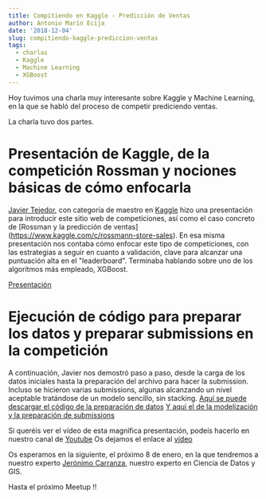 ```yaml
---
title: Compitiendo en Kaggle - Predicción de Ventas
author: Antonio Marín Ecija
date: '2018-12-04'
slug: compitiendo-kaggle-prediccion-ventas
tags:
  - charlas
  - Kaggle
  - Machine Learning
  - XGBoost
---
```


Hoy tuvimos una charla muy interesante sobre Kaggle y Machine Learning, en la que se habló del proceso de competir prediciendo ventas.

La charla tuvo dos partes.

# Presentación de Kaggle, de la competición Rossman y nociones básicas de cómo enfocarla

[Javier Tejedor](https://www.linkedin.com/in/javier-tejedor-aguilera/), con categoría de maestro en [Kaggle](https://www.kaggle.com/javiertag) hizo una presentación para introducir este sitio web de competiciones, así como el caso concreto de [Rossman y la predicción de ventas] (https://www.kaggle.com/c/rossmann-store-sales).
En esa misma presentación nos contaba cómo enfocar este tipo de competiciones, con las estrategias a seguir en cuanto a validación, clave para alcanzar una puntuación alta en el "leaderboard".
Terminaba hablando sobre uno de los algoritmos más empleado, XGBoost.

[Presentación](https://github.com/amezet/SevillaR_04Dic18/blob/master/20181204%20Presentacion%20SevillaR%20Kaggle%20Rossmann%20JTA.pdf)

# Ejecución de código para preparar los datos y preparar submissions en la competición

A continuación, Javier nos demostró paso a paso, desde la carga de los datos iniciales hasta la preparación del archivo para hacer la submission. Incluso se hicieron varias submissions, algunas alcanzando un nivel aceptable tratándose de un modelo sencillo, sin stacking.
[Aquí se puede descargar el código de la preparación de datos](https://github.com/amezet/SevillaR_04Dic18/blob/master/Rossmann%20JTA%20v0.R)
[Y aquí el de la modelización y la preparación de submissions](https://github.com/amezet/SevillaR_04Dic18/blob/master/Rossmann%20JTA%20v1.R)

Si queréis ver el vídeo de esta magnífica presentación, podeís hacerlo en nuestro canal de [Youtube](https://www.youtube.com/channel/UC4_SN0le5WFMu_LFaIufLbA)
Os dejamos el enlace al [vídeo](https://youtu.be/eyiEUSPwcGI)


Os esperamos en la siguiente, el próximo 8 de enero, en la que tendremos a nuestro experto [Jerónimo Carranza](https://www.linkedin.com/in/jeronimocarranzacarranza/), nuestro experto en Ciencia de Datos y GIS.

Hasta el próximo Meetup !!

